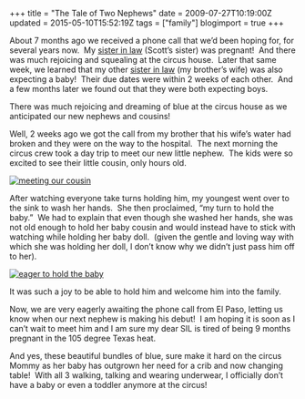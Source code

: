 +++
title = "The Tale of Two Nephews"
date = 2009-07-27T10:19:00Z
updated = 2015-05-10T15:52:19Z
tags = ["family"]
blogimport = true 
+++

About 7 months ago we received a phone call that we’d been hoping for, for several years now.&#160; My [sister in law](http://anotherstelladay.blogspot.com/) (Scott’s sister) was pregnant!&#160; And there was much rejoicing and squealing at the circus house.&#160; Later that same week, we learned that my other [sister in law](http://mutheringheights.blogspot.com/2009/07/juggling.html) (my brother’s wife) was also expecting a baby!&#160; Their due dates were within 2 weeks of each other.&#160; And a few months later we found out that they were both expecting boys.

There was much rejoicing and dreaming of blue at the circus house as we anticipated our new nephews and cousins!

Well, 2 weeks ago we got the call from my brother that his wife’s water had broken and they were on the way to the hospital.&#160; The next morning the circus crew took a day trip to meet our new little nephew.&#160; The kids were so excited to see their little cousin, only hours old.

[![meeting our cousin](https://latc.s3.amazonaws.com/wp-content/uploads/2009/07/IMG_0375.jpg "meeting our cousin")](https://latc.s3.amazonaws.com/wp-content/uploads/2009/07/IMG_0375.jpg)&#160;

After watching everyone take turns holding him, my youngest went over to the sink to wash her hands.&#160; She then proclaimed, “my turn to hold the baby.”&#160; We had to explain that even though she washed her hands, she was not old enough to hold her baby cousin and would instead have to stick with watching while holding her baby doll.&#160; (given the gentle and loving way with which she was holding her doll, I don’t know why we didn’t just pass him off to her).

[![eager to hold the baby](https://latc.s3.amazonaws.com/wp-content/uploads/2009/07/IMG_0376.jpg "eager to hold the baby")](https://latc.s3.amazonaws.com/wp-content/uploads/2009/07/IMG_0376.jpg) 

It was such a joy to be able to hold him and welcome him into the family. 

Now, we are very eagerly awaiting the phone call from El Paso, letting us know when our next nephew is making his debut!&#160; I am hoping it is soon as I can’t wait to meet him and I am sure my dear SIL is tired of being 9 months pregnant in the 105 degree Texas heat.&#160; 

And yes, these beautiful bundles of blue, sure make it hard on the circus Mommy as her baby has outgrown her need for a crib and now changing table!&#160; With all 3 walking, talking and wearing underwear, I officially don’t have a baby or even a toddler anymore at the circus!
